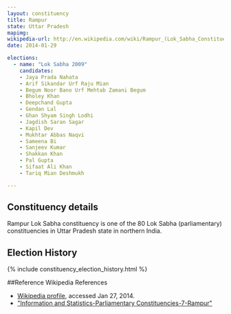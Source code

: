 ```yaml
---
layout: constituency
title: Rampur
state: Uttar Pradesh
mapimg: 
wikipedia-url: http://en.wikipedia.com/wiki/Rampur_(Lok_Sabha_Constituency)
date: 2014-01-29

elections: 
  - name: "Lok Sabha 2009"
    candidates: 
    - Jaya Prada Nahata 
    - Arif Sikandar Urf Raju Mian 
    - Begum Noor Bano Urf Mehtab Zamani Begum 
    - Bholey Khan 
    - Deepchand Gupta 
    - Gendan Lal 
    - Ghan Shyam Singh Lodhi 
    - Jagdish Saran Sagar 
    - Kapil Dev 
    - Mukhtar Abbas Naqvi 
    - Sameena Bi 
    - Sanjeev Kumar 
    - Shakkan Khan 
    - Pal Gupta 
    - Sifaat Ali Khan 
    - Tariq Mian Deshmukh 

---
```

## Constituency details
Rampur Lok Sabha constituency is one of the 80 Lok Sabha (parliamentary) constituencies in Uttar Pradesh state in northern India.




## Election History
{% include constituency_election_history.html %}

##Reference
Wikipedia References
- [Wikipedia profile]({{page.profile.wikipedia}}), accessed Jan 27, 2014.
- ["Information and Statistics-Parliamentary Constituencies-7-Rampur"][wiki1]

[wiki1]: http://ceouttarpradesh.nic.in/007_PC_Statistics_English.aspx
